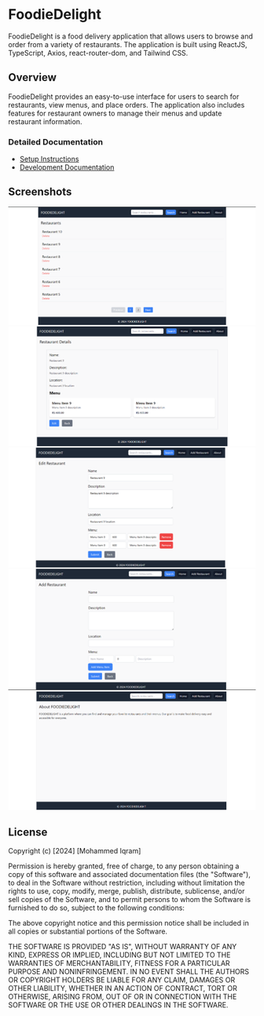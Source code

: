 # FoodieDelight

FoodieDelight is a food delivery application that allows users to browse and order from a variety of restaurants. The application is built using ReactJS, TypeScript, Axios, react-router-dom, and Tailwind CSS.

## Overview

FoodieDelight provides an easy-to-use interface for users to search for restaurants, view menus, and place orders. The application also includes features for restaurant owners to manage their menus and update restaurant information.

### Detailed Documentation

- [Setup Instructions](docs/setup.md)
- [Development Documentation](docs/development.md)

## Screenshots

![Home Page](docs/images/home-page.png)
![Details Page](docs/images/detail-page.png)
![Edit Page](docs/images/edit-page.png)
![Add Page](docs/images/add-page.png)
![About Page](docs/images/about-page.png)


## License

Copyright (c) [2024] [Mohammed Iqram]

Permission is hereby granted, free of charge, to any person obtaining a copy
of this software and associated documentation files (the "Software"), to deal
in the Software without restriction, including without limitation the rights
to use, copy, modify, merge, publish, distribute, sublicense, and/or sell
copies of the Software, and to permit persons to whom the Software is
furnished to do so, subject to the following conditions:

The above copyright notice and this permission notice shall be included in all
copies or substantial portions of the Software.

THE SOFTWARE IS PROVIDED "AS IS", WITHOUT WARRANTY OF ANY KIND, EXPRESS OR
IMPLIED, INCLUDING BUT NOT LIMITED TO THE WARRANTIES OF MERCHANTABILITY,
FITNESS FOR A PARTICULAR PURPOSE AND NONINFRINGEMENT. IN NO EVENT SHALL THE
AUTHORS OR COPYRIGHT HOLDERS BE LIABLE FOR ANY CLAIM, DAMAGES OR OTHER
LIABILITY, WHETHER IN AN ACTION OF CONTRACT, TORT OR OTHERWISE, ARISING FROM,
OUT OF OR IN CONNECTION WITH THE SOFTWARE OR THE USE OR OTHER DEALINGS IN THE
SOFTWARE.